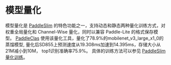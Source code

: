 # 模型量化

模型量化是 [PaddleSlim](https://github.com/PaddlePaddle/PaddleSlim) 的特色功能之一，支持动态和静态两种量化训练方式，对权重全局量化和 Channel-Wise 量化，同时以兼容 Paddle-Lite 的格式保存模型。
[PaddleClas](https://github.com/PaddlePaddle/PaddleClas) 使用该量化工具，量化了78.9%的mobilenet_v3_large_x1_0的蒸馏模型, 量化后SD855上预测速度从19.308ms加速到14.395ms，存储大小从21M减小到10M， top1识别准确率75.9%。
具体的训练方法可以参见 [PaddleSlim 量化训练](https://paddleslim.readthedocs.io/zh_CN/release-2.0.0/tutorials/quant/dygraph/quant_aware_training_tutorial.html)。
